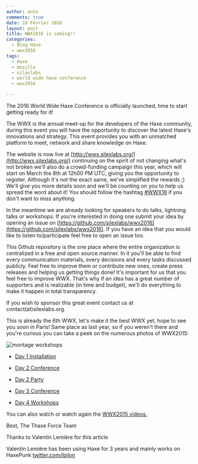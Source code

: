 ```yaml
---
author: anto
comments: true
date: 18 Février 2016
layout: post
title: WWX2016 is coming!!
categories:
  - Blog Haxe
  - wwx2016
tags:
  - Haxe
  - mozilla
  - silexlabs
  - world wide haxe conference
  - wwx2016

---
```

The 2016 World Wide Haxe Conference is officially launched, time to start getting ready for it!

The WWX is the annual meet-up for the developers of the Haxe community, during this event you will have the opportunity to discover the latest Haxe's innovations and strategy. This event provides you with an unmatched platform to meet, network and share knowledge on Haxe.

The website is now live at [http://wwx.silexlabs.org/](http://wwx.silexlabs.org/) continuing on the spirit of not changing what's not broken we'll also do a crowd-funding campaign this year, which will start on March the 8th at 12h00 PM UTC, giving you the opportunity to register. Although it's not the exact same, we've simplified the rewards ;)
We'll give you more details soon and we'll be counting on you to help us spread the word about it! You should follow the hashtag [#WWX16](https://twitter.com/search?q=%23WWX16) if you don't want to miss anything.

In the meantime we are already looking for speakers to do talks, lightning talks or workshops. If you're interested in doing one submit your idea by opening an issue on [https://github.com/silexlabs/wwx2016](https://github.com/silexlabs/wwx2016).
If you have an idea that you would like to listen to/participate feel free to open an issue too.

This Github repository is the one place where the entire organization is centralized in a free and open source manner. In it you'll be able to find every communication materials, every decisions and every tasks discussed publicly.
Feel free to improve them or contribute new ones, create press releases and helping us getting things done!
It's important for us that you feel free to improve WWX. That's why if an idea has a great number of supporters and is realizable (in time and budget), we'll do everything to make it happen in total transparency.

If you wish to sponsor this great event contact us at contact(at)silexlabs.org.

This is already the 6th WWX, let's make it the best WWX yet, hope to see you soon in Paris!
Same place as last year, so if you weren't there and you're curious you can take a peek on the numerous photos of WWX2015:

![montage workshops](https://www.silexlabs.org/wp-content/uploads/2015/07/montage-workshops.jpg)






  * [Day 1 Installation](https://www.flickr.com/photos/120854033@N02/sets/72157655026419535)




  * [Day 2 Conference](https://www.flickr.com/photos/120854033@N02/sets/72157655029592122)




  * [Day 2 Party](https://www.flickr.com/photos/120854033@N02/sets/72157652725328223)




  * [Day 3 Conference](https://www.flickr.com/photos/120854033@N02/sets/72157654643151058)




  * [Day 4 Workshops](https://www.flickr.com/photos/120854033@N02/sets/72157652719370394)




You can also watch or watch again the [WWX2015 videos.](https://www.youtube.com/playlist?list=PLLW5YfXlahjPxAt4ynBfbXGgYCrgd6sJ1)

Best,
The Thaxe Force Team



Thanks to Valentin Lemière for this article

Valentin Lemière has been using Haxe for 3 years and mainly works on HaxePunk [twitter.com/ibilon](http://twitter.com/ibilon)


